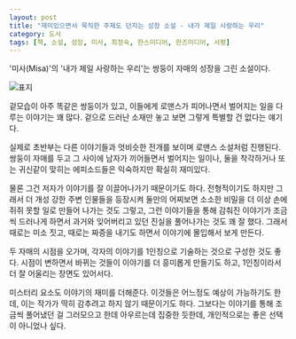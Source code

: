 ```yaml
---
layout: post
title: "재미있으면서 묵직한 주제도 던지는 성장 소설 - 내가 제일 사랑하는 우리"
category: 도서
tags: [책, 소설, 성장, 미사, 최정숙, 한스미디어, 한즈미디어, 서평]
---
```


'미사(Misa)'의
'내가 제일 사랑하는 우리'는
쌍둥이 자매의 성장을 그린 소설이다.

![표지](https://lh3.googleusercontent.com/XplaylHXB5RkSHr0z5YmXnUl-8WeZDTSN-1eMOBTvNxWU4a7y78wM3eDIJT6IHXYTeIVFBo2IeFEhw=s480)

겉모습이 아주 똑같은 쌍둥이가 있고,
이들에게 로맨스가 피어나면서 벌어지는 일을 다루는 이야기는 꽤 많다.
겉으로 드러난 소재만 놓고 보면 그렇게 특별할 건 없다는 얘기다.

실제로 초반부는 다른 이야기들과 엇비슷한 전개를 보이며 로맨스 소설처럼 진행된다.
쌍둥이 자매를 두고 그 사이에 남자가 끼어들면서 벌어지는 일이나,
둘을 착각하거나 또는 귀신같이 맞히는 에피소드들은
익숙하지만 확실히 재미있다.

물론 그건 저자가 이야기를 잘 이끌어나가기 때문이기도 하다.
전형적이기도 하지만 그래서 더 개성 강한 주변 인물들을 등장시켜
둘만의 어찌보면 소소한 비밀을 더 이상 손에 쥐쥐 못할 일로 만들어 나가는 것도 그렇고,
그런 이야기들을 통해 감춰진 이야기가 조금씩 드러나게 하면서
과거와 잊어버리고 있던 진실을 풀어나가는 것도 꽤 잘 했다.
그래서 때로는 미소 짓고, 때로는 짜증을 내기도 하면서 이야기에 몰입해서 보게 만든다.

두 자매의 시점을 오가며, 각자의 이야기를 1인칭으로 기술하는 것으로 구성한 것도 좋다.
시점이 변하면서 바뀌는 것들이 이야기를 더 흥미롭게 만들기도 하고,
1인칭이라서 더 잘 어울리는 장면도 있어서다.

미스터리 요소도 이야기의 재미를 더해준다.
이것들은 어느정도 예상이 가능하기도 한데,
이는 작가가 딱히 감추려고 하지 않기 때문이기도 하다.
그보다는 이야기를 통해 조금씩 풀어냈던 걸 그러모으고 한데 아우르는데 집중한 듯한데,
개인적으로는 좋은 선택이 아니었나 싶다.
